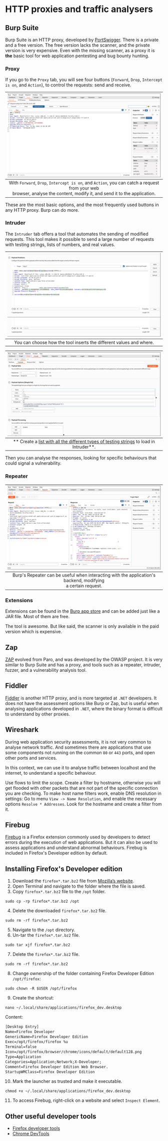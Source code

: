 # HTTP proxies and traffic analysers

## Burp Suite

Burp Suite is an HTTP proxy, developed by [PortSwigger](https://portswigger.net/). There is a private and a free version. The free version lacks the scanner, and the private version is very expensive. Even with the missing scanner, as a proxy it is **the** basic tool for web application pentesting and bug bounty hunting.

### Proxy

If you go to the `Proxy` tab, you will see four buttons (`Forward`, `Drop`, `Intercept is on`, and `Action`), to control the requests: send and receive.  

| ![Burp Proxy](../../_static/images/burp-proxy.png) |
|:--:|
| With `Forward`, `Drop`, `Intercept is on`, and `Action`, you can catch a request from your web<br> browser, analyse the content, modify it, and send it to the application. |

These are the most basic options, and the most frequently used buttons in any HTTP proxy. Burp can do more. 

### Intruder

The `Intruder` tab offers a tool that automates the sending of modified requests. This tool makes it possible to send a large number of requests with testing strings, lists of numbers, and real values.

| ![Burp Intruder](../../_static/images/burp-intruder.png) |
|:--:|
| You can choose how the tool inserts the different values and where. |

| ![Burp Intruder](../../_static/images/burp-intruder-payload-options.png) |
|:--:|
| ** Create a [list with all the different types of testing strings](https://github.com/tymyrddin/scripts-webapp/blob/main/resources/strings-list.txt) to load in Intruder**. |

Then you can analyse the responses, looking for specific behaviours that could signal a vulnerability. 

### Repeater

| ![Burp Repeater](../../_static/images/burp-repeater.png) |
|:--:|
| Burp's Repeater can be useful when interacting with the application's backend, modifying<br>a certain request. |

### Extensions

Extensions can be found in the [Burp app store](https://portswigger.net/bappstore) and can be added just like a JAR file. Most of them are free. 

The tool is awesome. But like said, the scanner is only available in the paid version which is expensive. 

## Zap

[ZAP](https://www.owasp.org/index.php/OWASP_Zed_Attack_Proxy_Project) evolved from Paro, and was developed by the OWASP project. It is very similar to Burp Suite and has a proxy, and tools such as a repeater, intruder, fuzzer, and a vulnerability analysis tool.

## Fiddler

[Fiddler](https://www.telerik.com/fiddler) is another HTTP proxy, and is more targeted at `.NET` developers. It does not have the assessment options like Burp or Zap, but is useful when analysing applications developed in `.NET`, where the binary format is difficult to understand by other proxies.

## Wireshark

During web application security assessments, it is not very common to analyse network traffic. And sometimes there are applications that use some components not running on the common `80` or `443` ports, and open other ports and services.

In this context, we can use it to analyse traffic between localhost and the internet, to understand a specific behaviour. 

Use flows to limit the scope. Create a filter by hostname, otherwise you will get flooded with other packets that are not part of the specific connection you are checking. To make host name filters work, enable DNS resolution in settings: Go to menu `View -> Name Resolution`, and enable the necessary options `Resolve * Addresses`. Look for the hostname and create a filter from it.

## Firebug

[Firebug](https://getfirebug.com/) is a Firefox extension commonly used by developers to detect errors during the execution of web applications. But it can also be used to assess applications and understand abnormal behaviours. Firebug is included in Firefox's Developer edition by default.

## Installing Firefox's Developer edition

1. Download the `firefox*.tar.bz2` file from [Mozilla’s website](https://www.mozilla.org/en-GB/firefox/developer/).
2. Open Terminal and navigate to the folder where the file is saved.
3. Copy `firefox*.tar.bz2` file to the `/opt` folder.

```text
sudo cp -rp firefox*.tar.bz2 /opt
```

4. Delete the downloaded `firefox*.tar.bz2` file.

```text
sudo rm -rf firefox*.tar.bz2
```

5. Navigate to the `/opt` directory.
6. Un-tar the `firefox*.tar.bz2` file.

```text
sudo tar xjf firefox*.tar.bz2
```

7. Delete the `firefox*.tar.bz2` file.

```text
sudo rm -rf firefox*.tar.bz2
```

8. Change ownership of the folder containing Firefox Developer Edition `/opt/firefox`:

```text
sudo chown -R $USER /opt/firefox
```

9. Create the shortcut:

```text
nano ~/.local/share/applications/firefox_dev.desktop
```

Content:

    [Desktop Entry]
    Name=Firefox Developer 
    GenericName=Firefox Developer Edition
    Exec=/opt/firefox/firefox %u
    Terminal=false
    Icon=/opt/firefox/browser/chrome/icons/default/default128.png
    Type=Application
    Categories=Application;Network;X-Developer;
    Comment=Firefox Developer Edition Web Browser.
    StartupWMClass=Firefox Developer Edition

10. Mark the launcher as trusted and make it executable.

```text
chmod +x ~/.local/share/applications/firefox_dev.desktop
```

11. To access Firebug, right-click on a website and select `Inspect Element`.

## Other useful developer tools

* [Firefox developer tools](https://firefox-dev.tools/)
* [Chrome DevTools](https://developer.chrome.com/docs/devtools/)